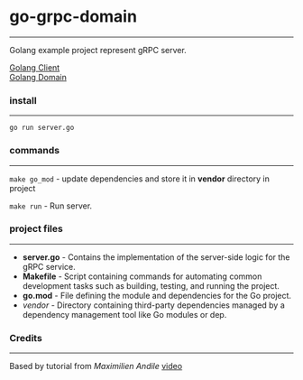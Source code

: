 # go-grpc-domain

---

Golang example project represent gRPC server.

[Golang Client](https://github.com/zh1gr/go-grpc-client)<br>
[Golang Domain](https://github.com/zh1gr/go-grpc-domain)

### install

---

```shell
go run server.go
```

### commands

---

`make go_mod` - update dependencies and store it in **vendor** directory in project

`make run` - Run server.<br>


### project files

---

 - **server.go** - Contains the implementation of the server-side logic for the gRPC service.
 - **Makefile** - Script containing commands for automating common development tasks such as building, testing, and running the project.
 - **go.mod** - File defining the module and dependencies for the Go project.
 - *vendor* - Directory containing third-party dependencies managed by a dependency management tool like Go modules or dep.


### Credits

---

Based by tutorial from _Maximilien Andile_ [video](https://youtu.be/gbrPMv_GuQY?)